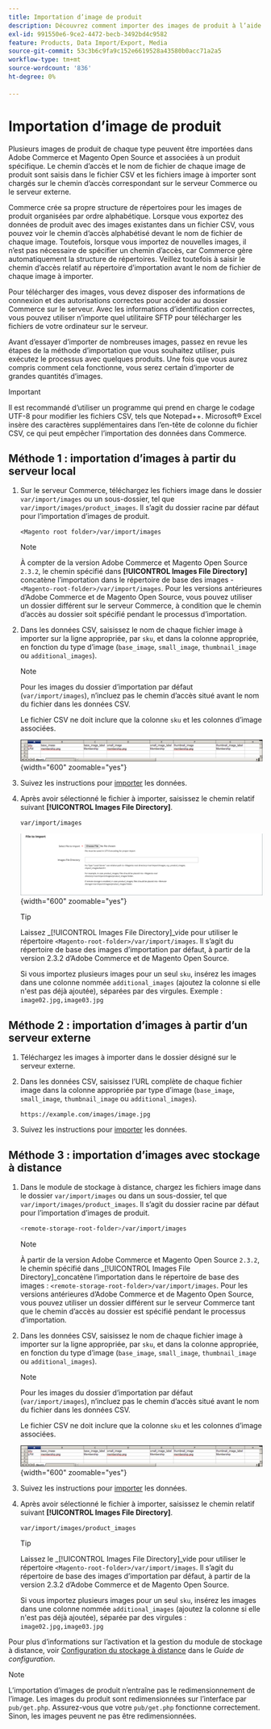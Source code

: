 ```yaml
---
title: Importation d’image de produit
description: Découvrez comment importer des images de produit à l’aide du chemin et du nom de fichier de chaque image.
exl-id: 991550e6-9ce2-4472-becb-3492bd4c9582
feature: Products, Data Import/Export, Media
source-git-commit: 53c3b6c9fa9c152e6619528a43580b0acc71a2a5
workflow-type: tm+mt
source-wordcount: '836'
ht-degree: 0%

---
```


# Importation d’image de produit

Plusieurs images de produit de chaque type peuvent être importées dans Adobe Commerce et Magento Open Source et associées à un produit spécifique. Le chemin d’accès et le nom de fichier de chaque image de produit sont saisis dans le fichier CSV et les fichiers image à importer sont chargés sur le chemin d’accès correspondant sur le serveur Commerce ou le serveur externe.

Commerce crée sa propre structure de répertoires pour les images de produit organisées par ordre alphabétique. Lorsque vous exportez des données de produit avec des images existantes dans un fichier CSV, vous pouvez voir le chemin d’accès alphabétisé devant le nom de fichier de chaque image. Toutefois, lorsque vous importez de nouvelles images, il n’est pas nécessaire de spécifier un chemin d’accès, car Commerce gère automatiquement la structure de répertoires. Veillez toutefois à saisir le chemin d’accès relatif au répertoire d’importation avant le nom de fichier de chaque image à importer.

Pour télécharger des images, vous devez disposer des informations de connexion et des autorisations correctes pour accéder au dossier Commerce sur le serveur. Avec les informations d’identification correctes, vous pouvez utiliser n’importe quel utilitaire SFTP pour télécharger les fichiers de votre ordinateur sur le serveur.

Avant d’essayer d’importer de nombreuses images, passez en revue les étapes de la méthode d’importation que vous souhaitez utiliser, puis exécutez le processus avec quelques produits. Une fois que vous aurez compris comment cela fonctionne, vous serez certain d’importer de grandes quantités d’images.

>[!IMPORTANT]
>
>Il est recommandé d’utiliser un programme qui prend en charge le codage UTF-8 pour modifier les fichiers CSV, tels que Notepad++. Microsoft® Excel insère des caractères supplémentaires dans l’en-tête de colonne du fichier CSV, ce qui peut empêcher l’importation des données dans Commerce.

## Méthode 1 : importation d’images à partir du serveur local

1. Sur le serveur Commerce, téléchargez les fichiers image dans le dossier `var/import/images` ou un sous-dossier, tel que `var/import/images/product_images`. Il s’agit du dossier racine par défaut pour l’importation d’images de produit.

   ```
   <Magento root folder>/var/import/images
   ```

   >[!NOTE]
   >
   >À compter de la version Adobe Commerce et Magento Open Source `2.3.2`, le chemin spécifié dans **[!UICONTROL Images File Directory]** concatène l’importation dans le répertoire de base des images - `<Magento-root-folder>/var/import/images`. Pour les versions antérieures d’Adobe Commerce et de Magento Open Source, vous pouvez utiliser un dossier différent sur le serveur Commerce, à condition que le chemin d’accès au dossier soit spécifié pendant le processus d’importation.

1. Dans les données CSV, saisissez le nom de chaque fichier image à importer sur la ligne appropriée, par `sku`, et dans la colonne appropriée, en fonction du type d’image (`base_image`, `small_image`, `thumbnail_image` ou `additional_images`).

   >[!NOTE]
   >
   >Pour les images du dossier d’importation par défaut (`var/import/images`), n’incluez pas le chemin d’accès situé avant le nom du fichier dans les données CSV.

   Le fichier CSV ne doit inclure que la colonne `sku` et les colonnes d’image associées.

   ![Exemple - import de données d’image CSV](./assets/data-import-csv-image-files-default-local.png){width="600" zoomable="yes"}

1. Suivez les instructions pour [importer](data-import.md) les données.

1. Après avoir sélectionné le fichier à importer, saisissez le chemin relatif suivant **[!UICONTROL Images File Directory]**.

   ```
   var/import/images
   ```

   ![ Répertoire de fichier d’images d’importation de données ](./assets/data-import-file-to-import.png){width="600" zoomable="yes"}

   >[!TIP]
   >
   >Laissez _[!UICONTROL Images File Directory]_vide pour utiliser le répertoire `<Magento-root-folder>/var/import/images`. Il s’agit du répertoire de base des images d’importation par défaut, à partir de la version 2.3.2 d’Adobe Commerce et de Magento Open Source.

   Si vous importez plusieurs images pour un seul `sku`, insérez les images dans une colonne nommée `additional_images` (ajoutez la colonne si elle n&#39;est pas déjà ajoutée), séparées par des virgules. Exemple : `image02.jpg,image03.jpg`

## Méthode 2 : importation d’images à partir d’un serveur externe

1. Téléchargez les images à importer dans le dossier désigné sur le serveur externe.

1. Dans les données CSV, saisissez l’URL complète de chaque fichier image dans la colonne appropriée par type d’image (`base_image`, `small_image`, `thumbnail_image` ou `additional_images`).

   ```
   https://example.com/images/image.jpg
   ```

1. Suivez les instructions pour [importer](data-import.md) les données.

## Méthode 3 : importation d’images avec stockage à distance

1. Dans le module de stockage à distance, chargez les fichiers image dans le dossier `var/import/images` ou dans un sous-dossier, tel que `var/import/images/product_images`. Il s’agit du dossier racine par défaut pour l’importation d’images de produit.

   ```bash
   <remote-storage-root-folder>/var/import/images
   ```

   >[!NOTE]
   >
   >À partir de la version Adobe Commerce et Magento Open Source `2.3.2`, le chemin spécifié dans _[!UICONTROL Images File Directory]_concatène l’importation dans le répertoire de base des images : `<remote-storage-root-folder>/var/import/images`. Pour les versions antérieures d’Adobe Commerce et de Magento Open Source, vous pouvez utiliser un dossier différent sur le serveur Commerce tant que le chemin d’accès au dossier est spécifié pendant le processus d’importation.

1. Dans les données CSV, saisissez le nom de chaque fichier image à importer sur la ligne appropriée, par `sku`, et dans la colonne appropriée, en fonction du type d’image (`base_image`, `small_image`, `thumbnail_image` ou `additional_images`).

   >[!NOTE]
   >
   >Pour les images du dossier d’importation par défaut (`var/import/images`), n’incluez pas le chemin d’accès situé avant le nom du fichier dans les données CSV.

   Le fichier CSV ne doit inclure que la colonne `sku` et les colonnes d’image associées.

   ![Exemple - import de données d’image CSV](./assets/data-import-csv-image-files-default-local.png){width="600" zoomable="yes"}

1. Suivez les instructions pour [importer](data-import.md) les données.

1. Après avoir sélectionné le fichier à importer, saisissez le chemin relatif suivant **[!UICONTROL Images File Directory]**.

   ```
   var/import/images/product_images
   ```

   >[!TIP]
   >
   >Laissez le _[!UICONTROL Images File Directory]_vide pour utiliser le répertoire `<Magento-root-folder>/var/import/images`. Il s’agit du répertoire de base des images d’importation par défaut, à partir de la version 2.3.2 d’Adobe Commerce et de Magento Open Source.

   Si vous importez plusieurs images pour un seul `sku`, insérez les images dans une colonne nommée `additional_images` (ajoutez la colonne si elle n&#39;est pas déjà ajoutée), séparée par des virgules : `image02.jpg,image03.jpg`

Pour plus d’informations sur l’activation et la gestion du module de stockage à distance, voir [Configuration du stockage à distance](https://experienceleague.adobe.com/docs/commerce-operations/configuration-guide/storage/remote-storage/remote-storage.html) dans le _Guide de configuration_.

>[!NOTE]
>
>L’importation d’images de produit n’entraîne pas le redimensionnement de l’image. Les images du produit sont redimensionnées sur l’interface par `pub/get.php`. Assurez-vous que votre `pub/get.php` fonctionne correctement. Sinon, les images peuvent ne pas être redimensionnées.
